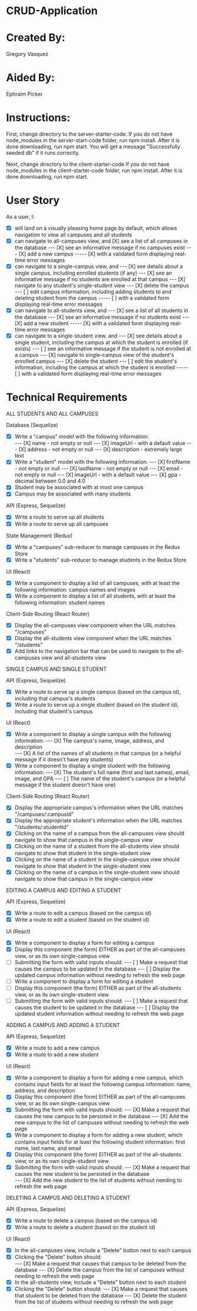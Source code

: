 # CRUD-Application

# Created By: 
Gregory Vasquez

# Aided By: 
Ephraim Picker

# Instructions:
First, change directory to the server-starter-code. 
If you do not have node_modules in the server-start-code folder, run npm install. 
After it is done downloading, run npm start. You will get a message "Successfully seeded db" if it runs correctly.

Next, change directory to the client-starter-code
If you do not have node_modules in the client-starter-code folder, run npm install. 
After it is done downloading, run npm start. 

# User Story

As a user, I:
- [X] will land on a visually pleasing home page by default, which allows navigation to view all campuses and all students
- [X] can navigate to all-campuses view, and
    [X] see a list of all campuses in the database
--- [X] see an informative message if no campuses exist
--- [X] add a new campus
----- [X] with a validated form displaying real-time error messages
- [X] can navigate to a single-campus view, and
--- [X] see details about a single campus, including enrolled students (if any)
--- [X] see an informative message if no students are enrolled at that campus
--- [X] navigate to any student's single-student view 
--- [X] delete the campus 
--- [ ] edit campus information, including adding students to and deleting student from the campus
----- [ ] with a validated form displaying real-time error messages
- [X] can navigate to all-students view, and
--- [X] see a list of all students in the database
--- [X] see an informative message if no students exist
--- [X] add a new student
----- [X] with a validated form displaying real-time error messages
- [X] can navigate to a single-student view, and
--- [X] see details about a single student, including the campus at which the student is enrolled (if exists)
--- [ ] see an informative message if the student is not enrolled at a campus
--- [X] navigate to single-campus view of the student's enrolled campus
--- [X] delete the student
--- [ ] edit the student's information, including the campus at which the student is enrolled
----- [ ] with a validated form displaying real-time error messages

# Technical Requirements

ALL STUDENTS AND ALL CAMPUSES

Database (Sequelize)

- [X] Write a "campus" model with the following information:  
--- [X] name - not empty or null
--- [X] imageUrl - with a default value
--- [X] address - not empty or null 
--- [X] description - extremely large text
- [X] Write a "student" model with the following information: 
--- [X] firstName - not empty or null
--- [X] lastName - not empty or null
--- [X] email - not empty or null
--- [X] imageUrl - with a default value
--- [X] gpa - decimal between 0.0 and 4.0
- [X] Student may be associated with at most one campus
- [X] Campus may be associated with many students

API (Express, Sequelize)

- [X] Write a route to serve up all students
- [X] Write a route to serve up all campuses

State Management (Redux)

- [X] Write a "campuses" sub-reducer to manage campuses in the Redux Store
- [X] Write a "students" sub-reducer to manage students in the Redux Store

UI (React)

- [X] Write a component to display a list of all campuses, with at least the following information: campus names and images
- [X] Write a component to display a list of all students, with at least the following information: student names

Client-Side Routing (React Router)

- [X] Display the all-campuses view component when the URL matches "/campuses"
- [X] Display the all-students view component when the URL matches "/students"
- [X] Add links to the navigation bar that can be used to navigate to the all-campuses view and all-students view

SINGLE CAMPUS AND SINGLE STUDENT

API (Express, Sequelize)

- [X] Write a route to serve up a single campus (based on the campus id), including that campus's students
- [X] Write a route to serve up a single student (based on the student id), including that student's campus

UI (React)

- [X] Write a component to display a single campus with the following information:
--- [X] The campus's name, image, address, and description  
--- [X] A list of the names of all students in that campus (or a helpful message if it doesn't have any students)
- [X] Write a component to display a single student with the following information:
--- [X] The student's full name (first and last names), email, image, and GPA
--- [ ] The name of the student's campus (or a helpful message if the student doesn't have one)

Client-Side Routing (React Router)

- [X] Display the appropriate campus's information when the URL matches "/campuses/:campusId"
- [X] Display the appropriate student's information when the URL matches "/students/:studentId"
- [X] Clicking on the name of a campus from the all-campuses view should navigate to show that campus in the single-campus view
- [X] Clicking on the name of a student from the all-students view should navigate to show that student in the single-student view
- [X] Clicking on the name of a student in the single-campus view should navigate to show that student in the single-student view
- [X] Clicking on the name of a campus in the single-student view should navigate to show that campus in the single-campus view

EDITING A CAMPUS AND EDITING A STUDENT 

API (Express, Sequelize)

- [X] Write a route to edit a campus (based on the campus id)
- [X] Write a route to edit a student (based on the student id)

UI (React)

- [X] Write a component to display a form for editing a campus 
- [X] Display this component (the form) EITHER as part of the all-campuses view, or as its own single-campus view
- [ ] Submitting the form with valid inputs should: 
--- [ ] Make a request that causes the campus to be updated in the database 
--- [ ] Display the updated campus information without needing to refresh the web page
- [ ] Write a component to display a form for editing a student
- [ ] Display this component (the form) EITHER as part of the all-students view, or as its own single-student view
- [ ] Submitting the form with valid inputs should:
--- [ ] Make a request that causes the student to be updated in the database
--- [ ] Display the updated student information without needing to refresh the web page

ADDING A CAMPUS AND ADDING A STUDENT

API (Express, Sequelize)

- [X] Write a route to add a new campus
- [X] Write a route to add a new student

UI (React)

- [X] Write a component to display a form for adding a new campus, which contains input fields for at least the following campus information: name, address, and description
- [X] Display this component (the form) EITHER as part of the all-campuses view, or as its own single-campus view
- [X] Submitting the form with valid inputs should: 
--- [X] Make a request that causes the new campus to be persisted in the database
--- [X] Add the new campus to the list of campuses without needing to refresh the web page
- [X] Write a component to display a form for adding a new student, which contains input fields for at least the following student information: first name, last name, and email
- [X] Display this component (the form) EITHER as part of the all-students view, or as its own single-student view
- [X] Submitting the form with valid inputs should: 
--- [X] Make a request that causes the new student to be persisted in the database  
--- [X] Add the new student to the list of students without needing to refresh the web page

DELETING A CAMPUS AND DELETING A STUDENT

API (Express, Sequelize)

- [X] Write a route to delete a campus (based on the campus id)
- [X] Write a route to delete a student (based on the student id)

UI (React)

- [X] In the all-campuses view, include a "Delete" button next to each campus
- [X] Clicking the "Delete" button should:  
--- [X] Make a request that causes that campus to be deleted from the database 
--- [X] Delete the campus from the list of campuses without needing to refresh the web page
- [X] In the all-students view, include a "Delete" button next to each student
- [X] Clicking the "Delete" button should:
--- [X] Make a request that causes that student to be deleted from the database 
--- [X] Delete the student from the list of students without needing to refresh the web page
